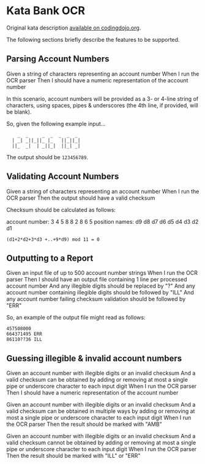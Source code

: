 # Kata Bank OCR

Original kata description [available on
codingdojo.org](http://codingdojo.org/cgi-bin/wiki.pl?KataBankOCR).

The following sections briefly describe the features to be supported.

## Parsing Account Numbers

Given a string of characters representing an account number
When I run the OCR parser
Then I should have a numeric representation of the account number

In this scenario, account numbers will be provided as a 3- or 4-line string of
characters, using spaces, pipes & underscores (the 4th line, if provided, will
be blank).

So, given the following example input...

```
    _  _     _  _  _  _  _
  | _| _||_||_ |_   ||_||_|
  ||_  _|  | _||_|  ||_| _|

```

The output should be `123456789`.

## Validating Account Numbers

Given a string of characters representing an account number
When I run the OCR parser
Then the output should have a valid checksum

Checksum should be calculated as follows:

account number:   3  4  5  8  8  2  8  6  5
position names:  d9 d8 d7 d6 d5 d4 d3 d2 d1

`(d1+2*d2+3*d3 +..+9*d9) mod 11 = 0`

## Outputting to a Report

Given an input file of up to 500 account number strings
When I run the OCR parser
Then I should have an output file containing 1 line per processed account number
And any illegible digits should be replaced by "?"
And any account number containing illegible digits should be followed by "ILL"
And any account number failing checksum validation should be followed by "ERR"

So, an example of the output file might read as follows:

```
457508000
664371495 ERR
86110??36 ILL
```

## Guessing illegible & invalid account numbers

Given an account number with illegible digits or an invalid checksum
And a valid checksum can be obtained by adding or removing at most a single pipe or underscore character to each input digit
When I run the OCR parser
Then I should have a numeric representation of the account number

Given an account number with illegible digits or an invalid checksum
And a valid checksum can be obtained in multiple ways by adding or removing at most a single pipe or underscore character to each input digit
When I run the OCR parser
Then the result should be marked with "AMB"

Given an account number with illegible digits or an invalid checksum
And a valid checksum cannot be obtained by adding or removing at most a single pipe or underscore character to each input digit
When I run the OCR parser
Then the result should be marked with "ILL" or "ERR"

